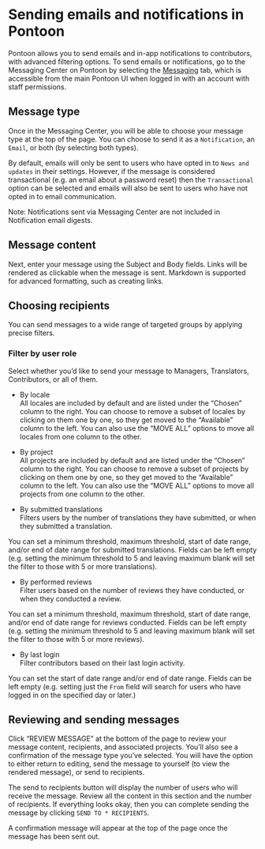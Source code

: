 # Sending emails and notifications in Pontoon

Pontoon allows you to send emails and in-app notifications to contributors, with advanced filtering options.
To send emails or notifications, go to the Messaging Center on Pontoon by selecting the [Messaging](https://pontoon.mozilla.org/messaging/) tab, which is accessible from the main Pontoon UI when logged in with an account with staff permissions.

## Message type

Once in the Messaging Center, you will be able to choose your message type at the top of the page. You can choose to send it as a `Notification`, an `Email`, or both (by selecting both types).

By default, emails will only be sent to users who have opted in to `News and updates` in their settings. However, if the message is considered transactional (e.g. an email about a password reset) then the `Transactional` option can be selected and emails will also be sent to users who have not opted in to email communication.

Note: Notifications sent via Messaging Center are not included in Notification email digests.

## Message content

Next, enter your message using the Subject and Body fields. Links will be rendered as clickable when the message is sent. Markdown is supported for advanced formatting, such as creating links.

## Choosing recipients

You can send messages to a wide range of targeted groups by applying precise filters.

### Filter by user role
Select whether you’d like to send your message to Managers, Translators, Contributors, or all of them.

* By locale\
All locales are included by default and are listed under the “Chosen” column to the right. You can choose to remove a subset of locales by clicking on them one by one, so they get moved to the “Available” column to the left. You can also use the “MOVE ALL” options to move all locales from one column to the other.

* By project\
All projects are included by default and are listed under the “Chosen” column to the right. You can choose to remove a subset of projects by clicking on them one by one, so they get moved to the “Available” column to the left. You can also use the “MOVE ALL” options to move all projects from one column to the other.

* By submitted translations\
Filters users by the number of translations they have submitted, or when they submitted a translation.

You can set a minimum threshold, maximum threshold, start of date range, and/or end of date range for submitted translations. Fields can be left empty (e.g. setting the minimum threshold to 5 and leaving maximum blank will set the filter to those with 5 or more translations).

* By performed reviews\
Filter users based on the number of reviews they have conducted, or when they conducted a review.

You can set a minimum threshold, maximum threshold, start of date range, and/or end of date range for reviews conducted. Fields can be left empty (e.g. setting the minimum threshold to 5 and leaving maximum blank will set the filter to those with 5 or more reviews).

* By last login\
Filter contributors based on their last login activity.

You can set the start of date range and/or end of date range. Fields can be left empty (e.g. setting just the `From` field will search for users who have logged in on the specified day or later.)

## Reviewing and sending messages

Click “REVIEW MESSAGE” at the bottom of the page to review your message content, recipients, and associated projects. You’ll also see a confirmation of the message type you’ve selected. You will have the option to either return to editing, send the message to yourself (to view the rendered message), or send to recipients.

The send to recipients button will display the number of users who will receive the message. Review all the content in this section and the number of recipients. If everything looks okay, then you can complete sending the message by clicking `SEND TO * RECIPIENTS`.

A confirmation message will appear at the top of the page once the message has been sent out.
